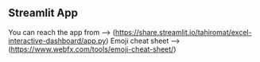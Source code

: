 ## Streamlit App

You can reach the app from --> (https://share.streamlit.io/tahiromat/excel-interactive-dashboard/app.py)
Emoji cheat sheet --> (https://www.webfx.com/tools/emoji-cheat-sheet/)
